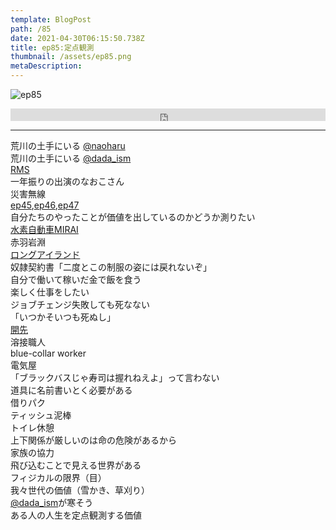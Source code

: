 ```yaml
---  
template: BlogPost  
path: /85
date: 2021-04-30T06:15:50.738Z  
title: ep85:定点観測
thumbnail: /assets/ep85.png
metaDescription:  
---  
```

![ep85](/assets/ep85.png)  

<iframe width="100%" height="20" scrolling="no" frameborder="no" allow="autoplay" src="https://w.soundcloud.com/player/?url=https%3A//api.soundcloud.com/tracks/1036922146%3Fsecret_token%3Ds-x8QeUy62VFM&color=%23ff5500&inverse=false&auto_play=false&show_user=true"></iframe>

***  



荒川の土手にいる [@naoharu](https://twitter.com/naoharu)   
荒川の土手にいる [@dada_ism](https://twitter.com/dada_ism)  
[RMS](https://ja.wikipedia.org/wiki/%E3%83%AA%E3%83%81%E3%83%A3%E3%83%BC%E3%83%89%E3%83%BB%E3%82%B9%E3%83%88%E3%83%BC%E3%83%AB%E3%83%9E%E3%83%B3)  
一年振りの出演のなおこさん  
災害無線  
[ep45](https://jamming.fm/45),[ep46](https://jamming.fm/46),[ep47](https://jamming.fm/47)  
自分たちのやったことが価値を出しているのかどうか測りたい  
[水素自動車MIRAI](https://toyota.jp/mirai/)  
赤羽岩淵  
[ロングアイランド](https://ja.wikipedia.org/wiki/%E3%83%AD%E3%83%B3%E3%82%B0%E3%82%A2%E3%82%A4%E3%83%A9%E3%83%B3%E3%83%89)  
奴隷契約書「二度とこの制服の姿には戻れないぞ」  
自分で働いて稼いだ金で飯を食う  
楽しく仕事をしたい  
ジョブチェンジ失敗しても死なない  
「いつかそいつも死ぬし」  
[開先](https://www.weldtool.jp/article/yousetsu-sozai/1149)  
溶接職人  
blue-collar worker  
電気屋  
「ブラックバスじゃ寿司は握れねえよ」って言わない  
道具に名前書いとく必要がある  
借りパク  
ティッシュ泥棒  
トイレ休憩  
上下関係が厳しいのは命の危険があるから  
家族の協力  
飛び込むことで見える世界がある  
フィジカルの限界（目）  
我々世代の価値（雪かき、草刈り）  
[@dada_ism](https://twitter.com/dada_ism)が寒そう  
ある人の人生を定点観測する価値  

